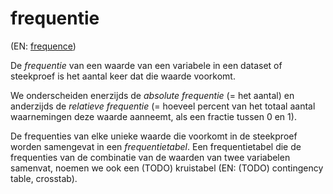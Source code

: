 # frequentie

(EN: [frequence](../en/frequence.md))

De *frequentie* van een waarde van een variabele in een dataset of steekproef is het aantal keer dat die waarde voorkomt.

We onderscheiden enerzijds de *absolute frequentie* (= het aantal) en anderzijds de *relatieve frequentie* (= hoeveel percent van het totaal aantal waarnemingen deze waarde aanneemt, als een fractie tussen 0 en 1).

De frequenties van elke unieke waarde die voorkomt in de steekproef worden samengevat in een *frequentietabel*. Een frequentietabel die de frequenties van de combinatie van de waarden van twee variabelen samenvat, noemen we ook een (TODO) kruistabel (EN: (TODO) contingency table, crosstab).
